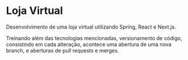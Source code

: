 # Loja Virtual
Desenvolvimento de uma loja virtual utilizando Spring, React e Next.js.

Treinando além das tecnologias mencionadas, versionamento de código, consistindo em cada alteração, acontece uma abertura de uma nova branch, e aberturas de pull requests e merges.
